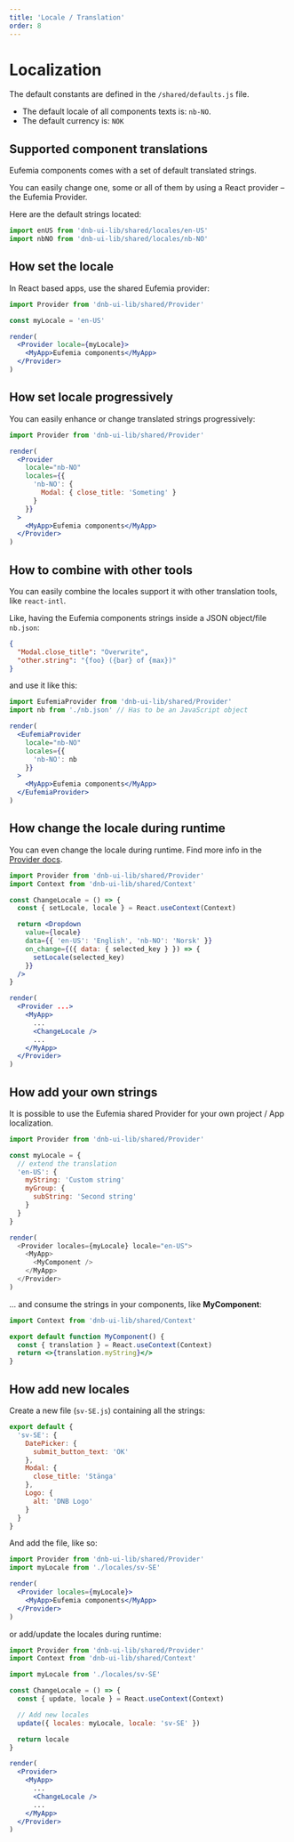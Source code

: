 ```yaml
---
title: 'Locale / Translation'
order: 8
---
```


# Localization

The default constants are defined in the `/shared/defaults.js` file.

- The default locale of all components texts is: `nb-NO`.
- The default currency is: `NOK`

## Supported component translations

Eufemia components comes with a set of default translated strings.

You can easily change one, some or all of them by using a React provider – the Eufemia Provider.

Here are the default strings located:

```js
import enUS from 'dnb-ui-lib/shared/locales/en-US'
import nbNO from 'dnb-ui-lib/shared/locales/nb-NO'
```

## How set the locale

In React based apps, use the shared Eufemia provider:

```jsx
import Provider from 'dnb-ui-lib/shared/Provider'

const myLocale = 'en-US'

render(
  <Provider locale={myLocale}>
    <MyApp>Eufemia components</MyApp>
  </Provider>
)
```

## How set locale progressively

You can easily enhance or change translated strings progressively:

```jsx
import Provider from 'dnb-ui-lib/shared/Provider'

render(
  <Provider
    locale="nb-NO"
    locales={{
      'nb-NO': {
        Modal: { close_title: 'Someting' }
      }
    }}
  >
    <MyApp>Eufemia components</MyApp>
  </Provider>
)
```

## How to combine with other tools

You can easily combine the locales support it with other translation tools, like `react-intl`.

Like, having the Eufemia components strings inside a JSON object/file `nb.json`:

```json
{
  "Modal.close_title": "Overwrite",
  "other.string": "{foo} ({bar} of {max})"
}
```

and use it like this:

```jsx
import EufemiaProvider from 'dnb-ui-lib/shared/Provider'
import nb from './nb.json' // Has to be an JavaScript object

render(
  <EufemiaProvider
    locale="nb-NO"
    locales={{
      'nb-NO': nb
    }}
  >
    <MyApp>Eufemia components</MyApp>
  </EufemiaProvider>
)
```

## How change the locale during runtime

You can even change the locale during runtime. Find more info in the [Provider docs](/uilib/usage/customisation/provider).

```jsx
import Provider from 'dnb-ui-lib/shared/Provider'
import Context from 'dnb-ui-lib/shared/Context'

const ChangeLocale = () => {
  const { setLocale, locale } = React.useContext(Context)

  return <Dropdown
    value={locale}
    data={{ 'en-US': 'English', 'nb-NO': 'Norsk' }}
    on_change={({ data: { selected_key } }) => {
      setLocale(selected_key)
    }}
  />
}

render(
  <Provider ...>
    <MyApp>
      ...
      <ChangeLocale />
      ...
    </MyApp>
  </Provider>
)
```

## How add your own strings

It is possible to use the Eufemia shared Provider for your own project / App localization.

```js
import Provider from 'dnb-ui-lib/shared/Provider'

const myLocale = {
  // extend the translation
  'en-US': {
    myString: 'Custom string'
    myGroup: {
      subString: 'Second string'
    }
  }
}

render(
  <Provider locales={myLocale} locale="en-US">
    <MyApp>
      <MyComponent />
    </MyApp>
  </Provider>
)
```

... and consume the strings in your components, like **MyComponent**:

```jsx
import Context from 'dnb-ui-lib/shared/Context'

export default function MyComponent() {
  const { translation } = React.useContext(Context)
  return <>{translation.myString}</>
}
```

## How add new locales

Create a new file (`sv-SE.js`) containing all the strings:

```js
export default {
  'sv-SE': {
    DatePicker: {
      submit_button_text: 'OK'
    },
    Modal: {
      close_title: 'Stänga'
    },
    Logo: {
      alt: 'DNB Logo'
    }
  }
}
```

And add the file, like so:

```jsx
import Provider from 'dnb-ui-lib/shared/Provider'
import myLocale from './locales/sv-SE'

render(
  <Provider locales={myLocale}>
    <MyApp>Eufemia components</MyApp>
  </Provider>
)
```

or add/update the locales during runtime:

```jsx
import Provider from 'dnb-ui-lib/shared/Provider'
import Context from 'dnb-ui-lib/shared/Context'

import myLocale from './locales/sv-SE'

const ChangeLocale = () => {
  const { update, locale } = React.useContext(Context)

  // Add new locales
  update({ locales: myLocale, locale: 'sv-SE' })

  return locale
}

render(
  <Provider>
    <MyApp>
      ...
      <ChangeLocale />
      ...
    </MyApp>
  </Provider>
)
```
